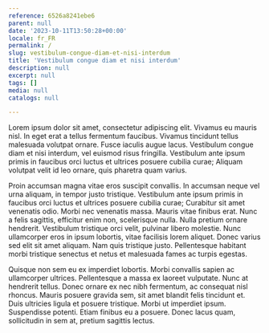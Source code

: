 ```yaml
---
reference: 6526a8241ebe6
parent: null
date: '2023-10-11T13:50:28+00:00'
locale: fr_FR
permalink: /
slug: vestibulum-congue-diam-et-nisi-interdum
title: 'Vestibulum congue diam et nisi interdum'
description: null
excerpt: null
tags: []
media: null
catalogs: null

---
```

Lorem ipsum dolor sit amet, consectetur adipiscing elit. Vivamus eu mauris nisl. In eget erat a tellus fermentum faucibus. Vivamus tincidunt tellus malesuada volutpat ornare. Fusce iaculis augue lacus. Vestibulum congue diam et nisi interdum, vel euismod risus fringilla. Vestibulum ante ipsum primis in faucibus orci luctus et ultrices posuere cubilia curae; Aliquam volutpat velit id leo ornare, quis pharetra quam varius.

Proin accumsan magna vitae eros suscipit convallis. In accumsan neque vel urna aliquam, in tempor justo tristique. Vestibulum ante ipsum primis in faucibus orci luctus et ultrices posuere cubilia curae; Curabitur sit amet venenatis odio. Morbi nec venenatis massa. Mauris vitae finibus erat. Nunc a felis sagittis, efficitur enim non, scelerisque nulla. Nulla pretium ornare hendrerit. Vestibulum tristique orci velit, pulvinar libero molestie. Nunc ullamcorper eros in ipsum lobortis, vitae facilisis lorem aliquet. Donec varius sed elit sit amet aliquam. Nam quis tristique justo. Pellentesque habitant morbi tristique senectus et netus et malesuada fames ac turpis egestas.

Quisque non sem eu ex imperdiet lobortis. Morbi convallis sapien ac ullamcorper ultrices. Pellentesque a massa ex laoreet vulputate. Nunc at hendrerit tellus. Donec ornare ex nec nibh fermentum, ac consequat nisl rhoncus. Mauris posuere gravida sem, sit amet blandit felis tincidunt et. Duis ultricies ligula et posuere tristique. Morbi ut imperdiet ipsum. Suspendisse potenti. Etiam finibus eu a posuere. Donec lacus quam, sollicitudin in sem at, pretium sagittis lectus.